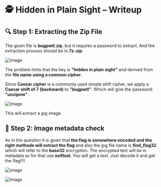 
# 🕵️ Hidden in Plain Sight – Writeup  

## 🔍 Step 1: Extracting the Zip File  
The given file is **bugpwtl.zip**, but it requires a password to extract. And the extraction process should be in **7z-zip**.

![image](https://github.com/user-attachments/assets/de538038-7bc8-464d-ad3a-cccc6ccf2368)


The problem hints that the key is **"hidden in plain sight"** and derived from the **file name using a common cipher**.  

Since **Caesar cipher** is a commonly used simple shift cipher, we apply a **Caesar shift of 7 (backward)** to **"bugpwtl"**.
Which will give the password: **"unzipme"** .

![image](https://github.com/user-attachments/assets/77dea0fa-30fd-4970-b24e-2c80b92c996a)


This will extract a jpg image.

## 🔑 Step 2: Image metadata check

As in the question it is given that **the flag is somewhere encoded and the right methode will extract the flag** and also the jpg file name is **find_flag32** which will refer to the **base32** encryption. The encrypted text will be in metadata so for that use **exiftool**. You will get a text. Just decode it and get the flag!!!!

![image](https://github.com/user-attachments/assets/b0c9ecb2-863b-404e-8bca-3558aea1db90)  

  

![image](https://github.com/user-attachments/assets/69610fc8-49aa-4f6d-8070-1e98cbd618ac)
